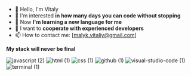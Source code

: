 - 👋 Hello, I'm Vitaly
- 👀 I'm interested **in how many days you can code without stopping**
- 🌱 Now **I'm learning a new language for me**
- 💞️ I want to **cooperate with experienced developers**
- 📫 How to contact me: [malyk.vitaliy@gmail.com]

**My stack will never be final**


![javascript (2)](https://github.com/Vitalii-Malyk/Vitalii-Malyk/assets/125901006/27bf5621-16cb-4ba9-a6d9-f48690d6f2a5)
![html (1)](https://github.com/Vitalii-Malyk/Vitalii-Malyk/assets/125901006/56f3c742-c82d-44ea-8cd4-c13b6a41bb7d)
![css (1)](https://github.com/Vitalii-Malyk/Vitalii-Malyk/assets/125901006/0d23890f-eb7d-4ded-977f-bc559efc42e7)
![github (1)](https://github.com/Vitalii-Malyk/Vitalii-Malyk/assets/125901006/b7e3bae3-3dbd-4e2a-ab5e-7f42453cb8d9)
![visual-studio-code (1)](https://github.com/Vitalii-Malyk/Vitalii-Malyk/assets/125901006/daf6642b-ae18-45fc-8b6b-3f167d96b8b6)
![terminal (1)](https://github.com/Vitalii-Malyk/Vitalii-Malyk/assets/125901006/0f1cfae8-f9c0-4d73-b258-9713b32cbe45)
